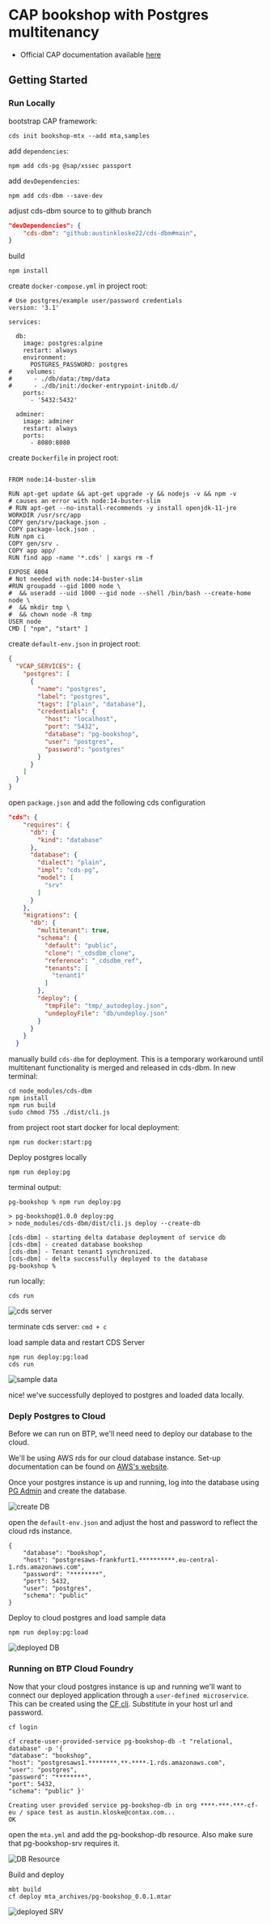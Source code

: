 # CAP bookshop with Postgres multitenancy

- Official CAP documentation available [here](https://cap.cloud.sap/docs/get-started/in-a-nutshell#start-a-project)


## Getting Started


### Run Locally

bootstrap CAP framework:
``` 
cds init bookshop-mtx --add mta,samples
```

add `dependencies`:
```
npm add cds-pg @sap/xssec passport
```

add `devDependencies`:
```
npm add cds-dbm --save-dev
```

adjust cds-dbm source to to github branch
```JSON 
"devDependencies": {
    "cds-dbm": "github:austinkloske22/cds-dbm#main",
}
```

build
```
npm install
```

create `docker-compose.yml` in project root:
```YML
# Use postgres/example user/password credentials
version: '3.1'

services:

  db:
    image: postgres:alpine
    restart: always
    environment:
      POSTGRES_PASSWORD: postgres
#    volumes:
#      - ./db/data:/tmp/data
#      - ./db/init:/docker-entrypoint-initdb.d/
    ports:
      - '5432:5432'

  adminer:
    image: adminer
    restart: always
    ports:
      - 8080:8080
```

create `Dockerfile` in project root:

```TXT

FROM node:14-buster-slim

RUN apt-get update && apt-get upgrade -y && nodejs -v && npm -v
# causes an error with node:14-buster-slim
# RUN apt-get --no-install-recommends -y install openjdk-11-jre 
WORKDIR /usr/src/app
COPY gen/srv/package.json .
COPY package-lock.json .
RUN npm ci
COPY gen/srv .
COPY app app/
RUN find app -name '*.cds' | xargs rm -f

EXPOSE 4004
# Not needed with node:14-buster-slim
#RUN groupadd --gid 1000 node \
#  && useradd --uid 1000 --gid node --shell /bin/bash --create-home node \
#  && mkdir tmp \
#  && chown node -R tmp
USER node
CMD [ "npm", "start" ]
```

create `default-env.json` in project root:
```JSON
{
  "VCAP_SERVICES": {
    "postgres": [
      {
        "name": "postgres",
        "label": "postgres",
        "tags": ["plain", "database"],
        "credentials": {
          "host": "localhost",
          "port": "5432",
          "database": "pg-bookshop",
          "user": "postgres",
          "password": "postgres"
        }
      }
    ]
  }
}
```

open `package.json` and add the following cds configuration
```JSON
"cds": {
    "requires": {
      "db": {
        "kind": "database"
      },
      "database": {
        "dialect": "plain",
        "impl": "cds-pg",
        "model": [
          "srv"
        ]
      }
    },
    "migrations": {
      "db": {
        "multitenant": true,
        "schema": {
          "default": "public",
          "clone": "_cdsdbm_clone",
          "reference": "_cdsdbm_ref",
          "tenants": [
            "tenant1"
          ]
        },
        "deploy": {
          "tmpFile": "tmp/_autodeploy.json",
          "undeployFile": "db/undeploy.json"
        }
      }
    }
  }
```
manually build `cds-dbm` for deployment. This is a temporary workaround until multitenant functionality is merged and released in cds-dbm. In new terminal:

```
cd node_modules/cds-dbm
npm install
npm run build
sudo chmod 755 ./dist/cli.js
```


from project root start docker for local deployment:
```
npm run docker:start:pg
```

Deploy postgres locally
```
npm run deploy:pg
```

terminal output:
```
pg-bookshop % npm run deploy:pg

> pg-bookshop@1.0.0 deploy:pg
> node_modules/cds-dbm/dist/cli.js deploy --create-db

[cds-dbm] - starting delta database deployment of service db
[cds-dbm] - created database bookshop
[cds-dbm] - Tenant tenant1 synchronized.
[cds-dbm] - delta successfully deployed to the database
pg-bookshop % 
```

run locally:

```
cds run
```

![cds server](/screenshots/cdsServer.png?raw=true "CDS Server")


terminate cds server: `cmd + c`

load sample data and restart CDS Server
```
npm run deploy:pg:load
cds run
```

![sample data](/screenshots/sampleData.png?raw=true "Sample Data")


nice! we've successfully deployed to postgres and loaded data locally.


### Deply Postgres to Cloud

Before we can run on BTP, we'll need need to deploy our database to the cloud.

We'll be using AWS rds for our cloud database instance. Set-up documentation can be found on [AWS's website](https://aws.amazon.com/rds/postgresql/). 

Once your postgres instance is up and running, log into the database using [PG Admin](https://www.pgadmin.org/) and create the database.

![create DB](/screenshots/createDB.png?raw=true "create DB")

open the `default-env.json` and adjust the host and password to reflect the cloud rds instance.

```
{
    "database": "bookshop",
    "host": "postgresaws-frankfurt1.**********.eu-central-1.rds.amazonaws.com",
    "password": "********",
    "port": 5432,
    "user": "postgres",
    "schema": "public"
}
```

Deploy to cloud postgres and load sample data
```
npm run deploy:pg:load
```

![deployed DB](/screenshots/deployedDB.png?raw=true "deployed DB")


### Running on BTP Cloud Foundry

Now that your cloud postgres instance is up and running we'll want to connect our deployed application through a `user-defined microservice`. This can be created using the [CF cli](https://docs.cloudfoundry.org/cf-cli/install-go-cli.html). Substitute in your host url and password.

```
cf login

cf create-user-provided-service pg-bookshop-db -t "relational, database" -p '{
"database": "bookshop",
"host": "postgresaws1.********.**-****-1.rds.amazonaws.com",
"user": "postgres",
"password": "********",
"port": 5432,
"schema": "public" }'
```

```
Creating user provided service pg-bookshop-db in org ****-***-***-cf-eu / space test as austin.kloske@contax.com...
OK
```

open the `mta.yml` and add the pg-bookshop-db resource. Also make sure that pg-bookshop-srv requires it.

![DB Resource](/screenshots/resourceDB.png?raw=true "DB Resource")

Build and deploy
```
mbt build
cf deploy mta_archives/pg-bookshop_0.0.1.mtar
```

![deployed SRV](/screenshots/deployedSRV.png?raw=true "deployed srv")

